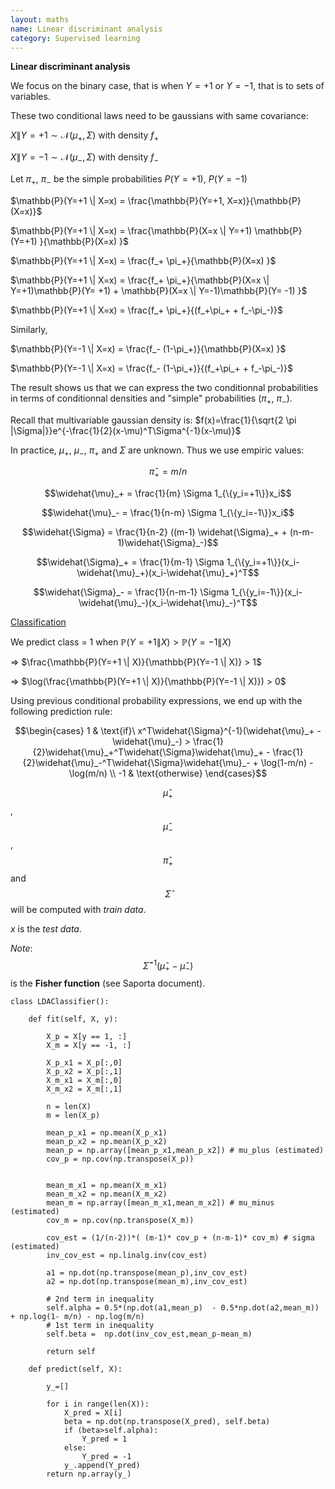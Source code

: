 ```yaml
---
layout: maths
name: Linear discriminant analysis
category: Supervised learning
---
```


**Linear discriminant analysis**

We focus on the binary case, that is when $Y=+1$ or $Y=-1$, that is to
sets of variables.

These two conditional laws need to be gaussians with same covariance:

$X \| Y=+1 \sim \mathcal{N}(\mu_+,\Sigma)$ with density $f_+$

$X \| Y=-1 \sim \mathcal{N}(\mu_-,\Sigma)$ with density $f_-$

Let $\pi_+$, $\pi_-$ be the simple probabilities $P(Y=+1)$, $P(Y=-1)$

$\mathbb{P}(Y=+1 \| X=x) = \frac{\mathbb{P}(Y=+1, X=x)}{\mathbb{P}(X=x)}$

$\mathbb{P}(Y=+1 \| X=x) = \frac{\mathbb{P}(X=x \| Y=+1) \mathbb{P}(Y=+1) }{\mathbb{P}(X=x) }$

$\mathbb{P}(Y=+1 \| X=x) = \frac{f_+ \pi_+}{\mathbb{P}(X=x) }$

$\mathbb{P}(Y=+1 \| X=x) = \frac{f_+ \pi_+}{\mathbb{P}(X=x \| Y=+1)\mathbb{P}(Y= +1) + \mathbb{P}(X=x \| Y=-1)\mathbb{P}(Y= -1) }$

$\mathbb{P}(Y=+1 \| X=x) = \frac{f_+ \pi_+}{(f_+\pi_+ + f_-\pi_-)}$

Similarly,

$\mathbb{P}(Y=-1 \| X=x) = \frac{f_- (1-\pi_+)}{\mathbb{P}(X=x) }$

$\mathbb{P}(Y=-1 \| X=x) = \frac{f_- (1-\pi_+)}{(f_+\pi_+ + f_-\pi_-)}$

The result shows us that we can express the two conditionnal
probabilities in terms of conditionnal densities and \"simple\"
probabilities ($\pi_+$, $\pi_-$).

Recall that multivariable gaussian density is:
$f(x)=\frac{1}{\sqrt{2 \pi |\Sigma|}}e^{-\frac{1}{2}(x-\mu)^T\Sigma^{-1}(x-\mu)}$

In practice, $\mu_+$, $\mu_-$, $\pi_+$ and $\Sigma$ are unknown. Thus we
use empiric values:

$$\widehat{\pi}_+ = m/n$$

$$\widehat{\mu}_+ = \frac{1}{m} \Sigma 1_{\{y_i=+1\}}x_i$$

$$\widehat{\mu}_- = \frac{1}{n-m} \Sigma 1_{\{y_i=-1\}}x_i$$

$$\widehat{\Sigma} = \frac{1}{n-2} ((m-1) \widehat{\Sigma}_+ + (n-m-1)\widehat{\Sigma}_-)$$

$$\widehat{\Sigma}_+ = \frac{1}{m-1} \Sigma 1_{\{y_i=+1\}}(x_i-\widehat{\mu}_+)(x_i-\widehat{\mu}_+)^T$$

$$\widehat{\Sigma}_- = \frac{1}{n-m-1} \Sigma 1_{\{y_i=-1\}}(x_i-\widehat{\mu}_-)(x_i-\widehat{\mu}_-)^T$$

<ins>Classification</ins>

We predict class = 1 when $\mathbb{P}(Y=+1 \| X) > \mathbb{P}(Y=-1 \| X)$

=\> $\frac{\mathbb{P}(Y=+1 \| X)}{\mathbb{P}(Y=-1 \| X)} > 1$

=\> $\log(\frac{\mathbb{P}(Y=+1 \| X)}{\mathbb{P}(Y=-1 \| X)}) > 0$

Using previous conditional probability expressions, we end up with the
following prediction rule:

$$\begin{cases}
      1 & \text{if}\ x^T\widehat{\Sigma}^{-1}(\widehat{\mu}_+ - \widehat{\mu}_-) > \frac{1}{2}\widehat{\mu}_+^T\widehat{\Sigma}\widehat{\mu}_+ - \frac{1}{2}\widehat{\mu}_-^T\widehat{\Sigma}\widehat{\mu}_- + \log(1-m/n) - \log(m/n) \\
      -1 & \text{otherwise}
    \end{cases}$$

$$\widehat{\mu}_{+}$$
, $$\widehat{\mu}_-$$,
 $$\widehat{\pi}_+$$ and
$$\widehat{\Sigma}$$ will be computed with *train data*.

$x$ is the *test data*.

*Note*: $$\widehat{\Sigma}^{-1}(\widehat{\mu}_+ - \widehat{\mu}_-)$$ is
the **Fisher function** (see Saporta document).


    class LDAClassifier():
        
        def fit(self, X, y):       
            
            X_p = X[y == 1, :]
            X_m = X[y == -1, :]
            
            X_p_x1 = X_p[:,0]
            X_p_x2 = X_p[:,1]
            X_m_x1 = X_m[:,0]
            X_m_x2 = X_m[:,1]
            
            n = len(X)
            m = len(X_p)
            
            mean_p_x1 = np.mean(X_p_x1)
            mean_p_x2 = np.mean(X_p_x2)
            mean_p = np.array([mean_p_x1,mean_p_x2]) # mu_plus (estimated)
            cov_p = np.cov(np.transpose(X_p))
            

            mean_m_x1 = np.mean(X_m_x1)
            mean_m_x2 = np.mean(X_m_x2)
            mean_m = np.array([mean_m_x1,mean_m_x2]) # mu_minus (estimated)
            cov_m = np.cov(np.transpose(X_m))
            
            cov_est = (1/(n-2))*( (m-1)* cov_p + (n-m-1)* cov_m) # sigma (estimated)
            inv_cov_est = np.linalg.inv(cov_est)
            
            a1 = np.dot(np.transpose(mean_p),inv_cov_est)
            a2 = np.dot(np.transpose(mean_m),inv_cov_est)
            
            # 2nd term in inequality
            self.alpha = 0.5*(np.dot(a1,mean_p)  - 0.5*np.dot(a2,mean_m)) + np.log(1- m/n) - np.log(m/n)
            # 1st term in inequality
            self.beta =  np.dot(inv_cov_est,mean_p-mean_m)
            
            return self
        
        def predict(self, X):
            
            y_=[]
            
            for i in range(len(X)):
                X_pred = X[i]
                beta = np.dot(np.transpose(X_pred), self.beta)
                if (beta>self.alpha):
                    Y_pred = 1
                else:
                    Y_pred = -1
                y_.append(Y_pred)
            return np.array(y_) 
